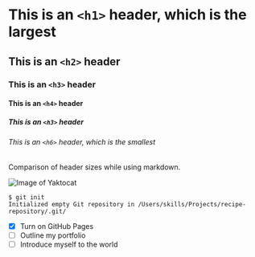 # This is an `<h1>` header, which is the largest
## This is an `<h2>` header
### This is an `<h3>` header
#### This is an `<h4>` header
##### This is an `<h3>` header
###### This is an `<h6>` header, which is the smallest

Comparison of header sizes while using markdown.

![Image of Yaktocat](https://octodex.github.com/images/yaktocat.png)

```
$ git init
Initialized empty Git repository in /Users/skills/Projects/recipe-repository/.git/
```


- [x] Turn on GitHub Pages
- [ ] Outline my portfolio
- [ ] Introduce myself to the world
